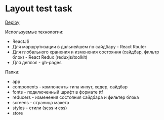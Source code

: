 # Layout test task

[Deploy](https://olgakitova.github.io/crm_layout_test/)

Используемые технологии:
- ReactJS
- Для маршрутизации в дальнейшем по сайдбару - React Router
- Для глобального хранения и изменения состояния (сайдбар, фильтр блок) - React Redux (reduxjs/toolkit)
- Для деплоя - gh-pages

Папки:
- app
- components - компоненты типа инпут, хедер, сайдбар
- fonts - подключенный шрифт в формате ttf
- reducers - изменения состояния сайдбара и фильтер блока
- screens - страница макета
- styles - стили (scss и css)
- store
